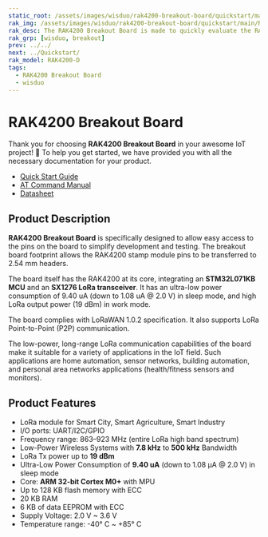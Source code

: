 ```yaml
---
static_root: /assets/images/wisduo/rak4200-breakout-board/quickstart/main
rak_img: /assets/images/wisduo/rak4200-breakout-board/quickstart/main/RAK4200-Breakout.png
rak_desc: The RAK4200 Breakout Board is made to quickly evaluate the RAK4260 stamp module. The form factor of the board allows access to most GPIOs.
rak_grp: [wisduo, breakout]
prev: ../../
next: ../Quickstart/
rak_model: RAK4200-D
tags:
  - RAK4200 Breakout Board
  - wisduo
---
```


# RAK4200 Breakout Board
Thank you for choosing **RAK4200 Breakout Board** in your awesome IoT project! 🎉 To help you get started, we have provided you with all the necessary documentation for your product.

* [Quick Start Guide](../Quickstart/)
* [AT Command Manual](../AT-Command-Manual/)
* [Datasheet](../Datasheet/)

## Product Description

**RAK4200 Breakout Board** is specifically designed to allow easy access to the pins on the board to simplify development and testing. The breakout board footprint allows the RAK4200 stamp module pins to be transferred to 2.54&nbsp;mm headers.

The board itself has the RAK4200 at its core, integrating an **STM32L071KB MCU** and an **SX1276 LoRa transceiver**. It has an ultra-low power consumption of 9.40&nbsp;uA (down to 1.08&nbsp;uA @ 2.0&nbsp;V) in sleep mode, and high LoRa output power (19&nbsp;dBm) in work mode.

The board complies with LoRaWAN 1.0.2 specification. It also supports LoRa Point-to-Point (P2P) communication.

The low-power, long-range LoRa communication capabilities of the board make it suitable for a variety of applications in the IoT field. Such applications are home automation, sensor networks, building automation, and personal area networks applications (health/fitness sensors and monitors).


## Product Features

- LoRa module for Smart City, Smart Agriculture, Smart Industry
- I/O ports: UART/I2C/GPIO
- Frequency range: 863–923&nbsp;MHz (entire LoRa high band spectrum)
- Low-Power Wireless Systems with **7.8&nbsp;kHz** to **500&nbsp;kHz** Bandwidth
- LoRa Tx power up to **19&nbsp;dBm**
- Ultra-Low Power Consumption of **9.40&nbsp;uA** (down to 1.08&nbsp;μA @ 2.0&nbsp;V) in sleep mode
- Core: **ARM 32-bit Cortex M0+** with MPU
- Up to 128&nbsp;KB flash memory with ECC
- 20&nbsp;KB RAM
- 6&nbsp;KB of data EEPROM with ECC
- Supply Voltage: 2.0&nbsp;V ~ 3.6&nbsp;V
- Temperature range: -40°&nbsp;C ~ +85°&nbsp;C
